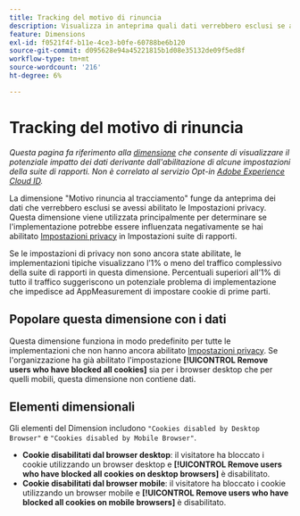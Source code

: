 ```yaml
---
title: Tracking del motivo di rinuncia
description: Visualizza in anteprima quali dati verrebbero esclusi se abiliti le Impostazioni privacy.
feature: Dimensions
exl-id: f0521f4f-b11e-4ce3-b0fe-60788be6b120
source-git-commit: d095628e94a45221815b1d08e35132de09f5ed8f
workflow-type: tm+mt
source-wordcount: '216'
ht-degree: 6%

---
```


# Tracking del motivo di rinuncia

*Questa pagina fa riferimento alla [dimensione](overview.md) che consente di visualizzare il potenziale impatto dei dati derivante dall&#39;abilitazione di alcune impostazioni della suite di rapporti. Non è correlato al servizio Opt-in [Adobe Experience Cloud ID](https://experienceleague.adobe.com/docs/id-service/using/implementation/opt-in-service/optin-overview.html?lang=it).*

La dimensione &quot;Motivo rinuncia al tracciamento&quot; funge da anteprima dei dati che verrebbero esclusi se avessi abilitato le Impostazioni privacy. Questa dimensione viene utilizzata principalmente per determinare se l&#39;implementazione potrebbe essere influenzata negativamente se hai abilitato [Impostazioni privacy](https://experienceleague.adobe.com/docs/core-services/interface/administration/ec-cookies/browser-cookie-settings.html?lang=it) in Impostazioni suite di rapporti.

Se le impostazioni di privacy non sono ancora state abilitate, le implementazioni tipiche visualizzano l’1% o meno del traffico complessivo della suite di rapporti in questa dimensione. Percentuali superiori all’1% di tutto il traffico suggeriscono un potenziale problema di implementazione che impedisce ad AppMeasurement di impostare cookie di prime parti.

## Popolare questa dimensione con i dati

Questa dimensione funziona in modo predefinito per tutte le implementazioni che non hanno ancora abilitato [Impostazioni privacy](https://experienceleague.adobe.com/docs/core-services/interface/administration/ec-cookies/browser-cookie-settings.html?lang=it). Se l&#39;organizzazione ha già abilitato l&#39;impostazione **[!UICONTROL Remove users who have blocked all cookies]** sia per i browser desktop che per quelli mobili, questa dimensione non contiene dati.

## Elementi dimensionali

Gli elementi del Dimension includono `"Cookies disabled by Desktop Browser"` e `"Cookies disabled by Mobile Browser"`.

* **Cookie disabilitati dal browser desktop**: il visitatore ha bloccato i cookie utilizzando un browser desktop e **[!UICONTROL Remove users who have blocked all cookies on desktop browsers]** è disabilitato.
* **Cookie disabilitati dal browser mobile**: il visitatore ha bloccato i cookie utilizzando un browser mobile e **[!UICONTROL Remove users who have blocked all cookies on mobile browsers]** è disabilitato.
